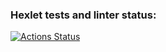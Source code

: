 ### Hexlet tests and linter status:
[![Actions Status](https://github.com/SergeiWdowin/ansible-project-76/workflows/hexlet-check/badge.svg)](https://github.com/SergeiWdowin/ansible-project-76/actions)